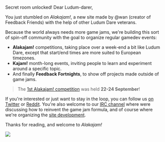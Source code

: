 Secret room unlocked!
Dear Ludum-darer,

You just stumbled on *Alakajam!*, a new site made by @wan (creator of Feedback Friends) with the help of other Ludum Dare veterans.

Because the world always needs more game jams, we're building this sort of spin-off community with the goal to organize regular gamedev events:

* **Alakajam!** competitions, taking place over a week-end a bit like Ludum Dare, except that start/end times are more suited to European timezones.
* **Kajam!** month-long events, inviting people to learn and experiment around a specific topic.
* And finally **Feedback Fortnights**, to show off projects made outside of game jams.

 >  The [1st Alakajam! competition](https://alakajam.com/1st-alakajam/games) was held **22-24 September**!

If you're interested or just want to stay in the loop, you can follow us [on Twitter](https://twitter.com/alakajambang) or [Reddit](https://www.reddit.com/r/alakajam). You're also welcome to our [IRC channel](/chat) where were discussing how to reinvent the game jam formula, and of course where we're organizing the [site development](https://github.com/mkalam-alami/alakajam/).

Thanks for reading, and welcome to *Alakajam!*

![](https://i.imgur.com/cpkZjfr.png)
